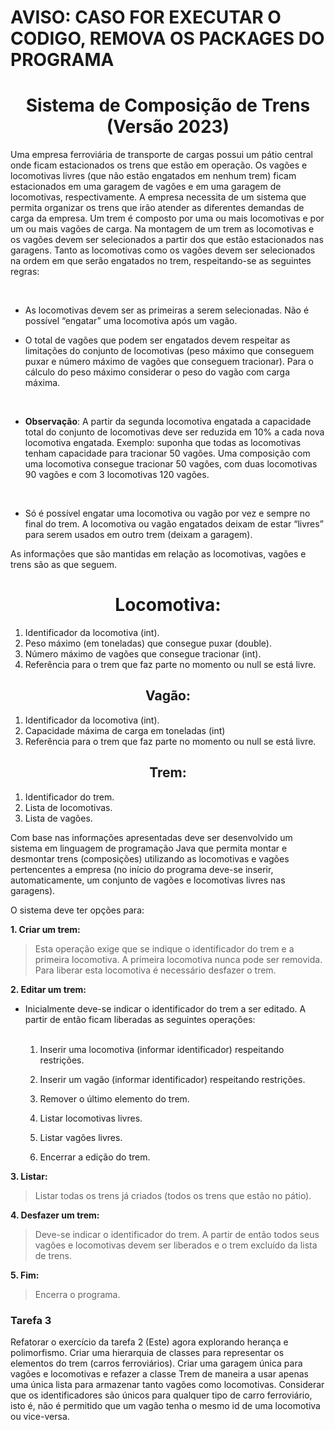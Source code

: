 <h1>AVISO: CASO FOR EXECUTAR O CODIGO, REMOVA OS PACKAGES DO PROGRAMA</h1>


# <center>Sistema de Composição de Trens (Versão 2023)</center> #

 <p>Uma empresa ferroviária de transporte de cargas possui um pátio central onde ficam estacionados os trens que estão em operação. Os vagões e locomotivas livres (que não estão engatados em nenhum trem) ficam estacionados em uma garagem de vagões e em uma garagem de locomotivas, respectivamente. A empresa necessita de um sistema que permita organizar os trens que irão atender as diferentes demandas de carga da empresa. Um trem é composto por uma ou mais locomotivas e por um ou mais vagões de carga. Na montagem de um trem as locomotivas e os vagões devem ser selecionados a partir dos que estão estacionados nas garagens. Tanto as locomotivas como os vagões devem ser selecionados na ordem em que serão engatados no trem, respeitando-se as seguintes regras:</p>
 <br>

* As locomotivas devem ser as primeiras a serem selecionadas. Não é possível “engatar” uma locomotiva após um vagão.

* O total de vagões que podem ser engatados devem respeitar as limitações do conjunto de locomotivas (peso máximo que conseguem puxar e número máximo de vagões que conseguem tracionar). Para o cálculo do peso máximo considerar o peso do vagão com carga máxima.
<br>

  * **Observação**: A partir da segunda locomotiva engatada a capacidade total do conjunto de locomotivas deve ser reduzida em 10% a cada nova locomotiva engatada. Exemplo: suponha que todas as locomotivas tenham capacidade para tracionar 50 vagões. Uma composição com uma locomotiva consegue tracionar 50 vagões, com duas locomotivas 90 vagões e com 3 locomotivas 120 vagões.
<br>
 
* Só é possível engatar uma locomotiva ou vagão por vez e sempre no final do trem. A locomotiva ou vagão engatados deixam de estar “livres” para serem usados em outro trem (deixam a garagem).

 <p>As informações que são mantidas em relação as locomotivas, vagões e trens são as que seguem.</p>

## <h1 align="center">**Locomotiva:**</h1> 

 1. Identificador da locomotiva (int).
 1. Peso máximo (em toneladas) que consegue puxar (double).
 1. Número máximo de vagões que consegue tracionar (int).
 1. Referência para o trem que faz parte no momento ou null se está livre.

## <h2 align="center">**Vagão:**</h2> ##

 1. Identificador da locomotiva (int).
 1. Capacidade máxima de carga em toneladas (int)
 1. Referência para o trem que faz parte no momento ou null se está livre.

## <h2 align="center">**Trem:**</h2> ##

 1. Identificador do trem.
 1. Lista de locomotivas.
 1. Lista de vagões.

  <p> Com base nas informações apresentadas deve ser desenvolvido um sistema em linguagem de programação Java que permita montar e desmontar trens (composições) utilizando as locomotivas e vagões pertencentes a empresa (no início do programa deve-se inserir, automaticamente, um conjunto de vagões e locomotivas livres nas garagens). 
  </p>

  <p>O sistema deve ter opções para: </p>

**1. Criar um trem:**
  > Esta operação exige que se indique o identificador do trem e a primeira locomotiva. A primeira locomotiva nunca pode ser removida. Para liberar esta locomotiva é necessário desfazer o trem.

**2. Editar um trem:**
- Inicialmente deve-se indicar o identificador do trem a ser  editado. A partir de então ficam liberadas as seguintes operações:  
  <br>

    1. Inserir uma locomotiva (informar identificador) respeitando restrições.

    2. Inserir um vagão (informar identificador) respeitando restrições.

    3. Remover o último elemento do trem.

    4. Listar locomotivas livres.

    5. Listar vagões livres.

    6. Encerrar a edição do trem.

**3. Listar:**
  > Listar todas os trens já criados (todos os trens que estão no pátio).

**4. Desfazer um trem:**
  > Deve-se indicar o identificador do trem. A partir de então todos seus vagões e locomotivas devem ser liberados e o trem excluído da lista de trens.

**5. Fim:**
  > Encerra o programa.



### Tarefa 3 

Refatorar o exercício da tarefa 2 (Este) agora explorando herança e polimorfismo. Criar uma hierarquia de classes para representar os elementos do trem (carros ferroviários). Criar uma garagem única para vagões e locomotivas e refazer a classe Trem de maneira a usar apenas uma única lista para armazenar tanto vagões como locomotivas. Considerar que os identificadores são únicos para qualquer tipo de carro ferroviário, isto é, não é permitido que um vagão tenha o mesmo id de uma locomotiva ou vice-versa.
